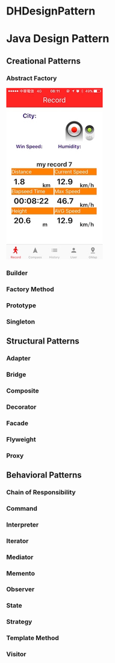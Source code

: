 # DHDesignPattern
# Java Design Pattern

## Creational Patterns

### Abstract Factory
![](https://github.com/DarrenHsu/DHRunning/blob/master/Screen%20Shot/thumb_IMG_4494_1024.jpg?raw=true)

### Builder
### Factory Method
### Prototype
### Singleton

## Structural Patterns

### Adapter
### Bridge
### Composite
### Decorator
### Facade
### Flyweight
### Proxy

## Behavioral Patterns

### Chain of Responsibility
### Command
### Interpreter
### Iterator
### Mediator
### Memento
### Observer
### State
### Strategy
### Template Method
### Visitor
